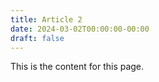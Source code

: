 ```yaml
---
title: Article 2
date: 2024-03-02T00:00:00-00:00
draft: false
---
```

This is the content for this page.